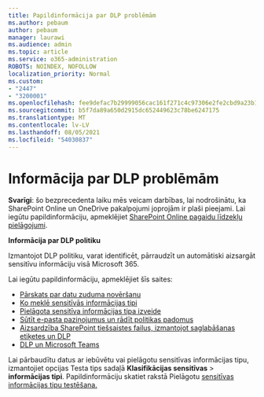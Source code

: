 ```yaml
---
title: Papildinformācija par DLP problēmām
ms.author: pebaum
author: pebaum
manager: laurawi
ms.audience: admin
ms.topic: article
ms.service: o365-administration
ROBOTS: NOINDEX, NOFOLLOW
localization_priority: Normal
ms.custom:
- "2447"
- "3200001"
ms.openlocfilehash: fee9defac7b29999056cac161f271c4c97306e2fe2cbd9a23b1b956b2ee02e98
ms.sourcegitcommit: b5f7da89a650d2915dc652449623c78be6247175
ms.translationtype: MT
ms.contentlocale: lv-LV
ms.lasthandoff: 08/05/2021
ms.locfileid: "54030837"
---
```

# <a name="information-about-dlp-issues"></a>Informācija par DLP problēmām

**Svarīgi**: šo bezprecedenta laiku mēs veicam darbības, lai nodrošinātu, ka SharePoint Online un OneDrive pakalpojumi joprojām ir plaši pieejami. Lai iegūtu papildinformāciju, apmeklējiet [SharePoint Online pagaidu līdzekļu pielāgojumi](https://aka.ms/ODSPAdjustments).

**Informācija par DLP politiku**

Izmantojot DLP politiku, varat identificēt, pārraudzīt un automātiski aizsargāt sensitīvu informāciju visā Microsoft 365.

Lai iegūtu papildinformāciju, apmeklējiet šīs saites:

- [Pārskats par datu zuduma novēršanu](https://docs.microsoft.com/microsoft-365/compliance/data-loss-prevention-policies)
- [Ko meklē sensitīvās informācijas tipi](https://docs.microsoft.com/microsoft-365/compliance/sensitive-information-type-entity-definitions)
- [Pielāgota sensitīva informācijas tipa izveide](https://docs.microsoft.com/microsoft-365/compliance/create-a-custom-sensitive-information-type)
- [Sūtīt e-pasta paziņojumus un rādīt politikas padomus](https://docs.microsoft.com/microsoft-365/compliance/use-notifications-and-policy-tips)
- [Aizsardzība SharePoint tiešsaistes failus, izmantojot saglabāšanas etiķetes un DLP](https://docs.microsoft.com/microsoft-365/compliance/protect-sharepoint-online-files-with-office-365-labels-and-dlp)
- [DLP un Microsoft Teams](https://docs.microsoft.com/microsoft-365/compliance/dlp-microsoft-teams)

Lai pārbaudītu datus ar iebūvētu vai pielāgotu sensitīvas  informācijas tipu, izmantojiet opcijas Testa tips sadaļā **Klasifikācijas sensitīvas**  >  **informācijas tipi**. Papildinformāciju skatiet rakstā Pielāgotu [sensitīvas informācijas tipu testēšana.](https://docs.microsoft.com/microsoft-365/compliance/create-a-custom-sensitive-information-type#create-custom-sensitive-information-types-in-the-security--compliance-center)